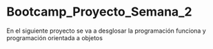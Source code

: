 # Bootcamp_Proyecto_Semana_2
En el siguiente proyecto se va a desglosar la programación funciona y programación orientada a objetos 
